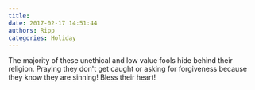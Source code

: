 ```yaml
---
title: 
date: 2017-02-17 14:51:44
authors: Ripp
categories: Holiday
---
```


 The majority of these unethical and low value fools hide behind their religion. 
Praying they don't get caught or asking for forgiveness because they know they are sinning! 
Bless their heart!